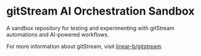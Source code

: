 # gitStream AI Orchestration Sandbox

A sandbox repository for testing and experimenting with gitStream automations and AI-powered workflows.

For more information about gitStream, visit [linear-b/gitstream](https://github.com/linear-b/gitstream).
